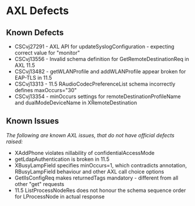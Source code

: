 # AXL Defects

## Known Defects

- CSCvj27291 - AXL API for updateSyslogConfiguration - expecting correct value for "monitor"
- CSCvj13556 - Invalid schema definition for GetRemoteDestinationReq in AXL 11.5
- CSCvj13482 - getWLANProfile and addWLANProfile appear broken for EAP-TLS in 11.5
- CSCvj13313 - 11.5 RAudioCodecPreferenceList schema incorrectly defines maxOccurs="30"
- CSCvj13354 - minOccurs settings for remoteDestinationProfileName and dualModeDeviceName in XRemoteDestination


## Known Issues

*The following are known AXL issues, that do not have official defects raised:*

- XAddPhone violates nillability of confidentialAccessMode
- getLdapAuthentication is broken in 11.5
- XBusyLampField specifies minOccurs=1, which contradicts annotation, RBusyLampField behaviour and other AXL call choice options
- GetIlsConfigReq makes returnedTags mandatory - different from all other "get" requests
- 11.5 ListProcessNodeRes does not honour the schema sequence order for LProcessNode in actual response
